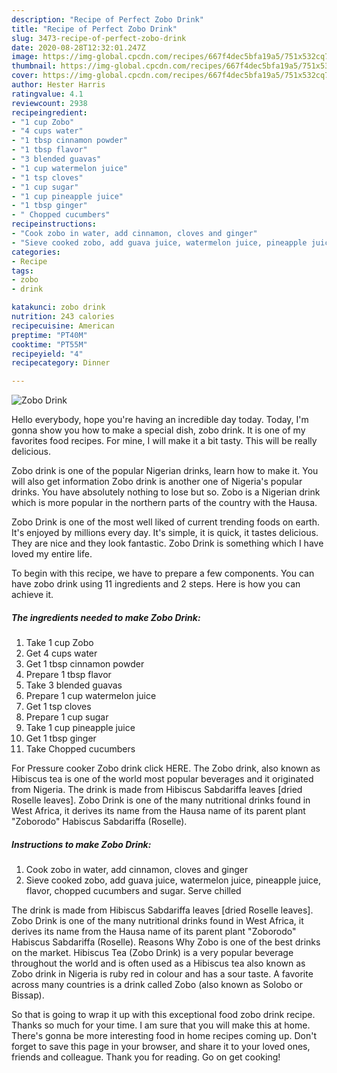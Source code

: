 ```yaml
---
description: "Recipe of Perfect Zobo Drink"
title: "Recipe of Perfect Zobo Drink"
slug: 3473-recipe-of-perfect-zobo-drink
date: 2020-08-28T12:32:01.247Z
image: https://img-global.cpcdn.com/recipes/667f4dec5bfa19a5/751x532cq70/zobo-drink-recipe-main-photo.jpg
thumbnail: https://img-global.cpcdn.com/recipes/667f4dec5bfa19a5/751x532cq70/zobo-drink-recipe-main-photo.jpg
cover: https://img-global.cpcdn.com/recipes/667f4dec5bfa19a5/751x532cq70/zobo-drink-recipe-main-photo.jpg
author: Hester Harris
ratingvalue: 4.1
reviewcount: 2938
recipeingredient:
- "1 cup Zobo"
- "4 cups water"
- "1 tbsp cinnamon powder"
- "1 tbsp flavor"
- "3 blended guavas"
- "1 cup watermelon juice"
- "1 tsp cloves"
- "1 cup sugar"
- "1 cup pineapple juice"
- "1 tbsp ginger"
- " Chopped cucumbers"
recipeinstructions:
- "Cook zobo in water, add cinnamon, cloves and ginger"
- "Sieve cooked zobo, add guava juice, watermelon juice, pineapple juice, flavor, chopped cucumbers and sugar. Serve chilled"
categories:
- Recipe
tags:
- zobo
- drink

katakunci: zobo drink 
nutrition: 243 calories
recipecuisine: American
preptime: "PT40M"
cooktime: "PT55M"
recipeyield: "4"
recipecategory: Dinner

---
```



![Zobo Drink](https://img-global.cpcdn.com/recipes/667f4dec5bfa19a5/751x532cq70/zobo-drink-recipe-main-photo.jpg)

Hello everybody, hope you're having an incredible day today. Today, I'm gonna show you how to make a special dish, zobo drink. It is one of my favorites food recipes. For mine, I will make it a bit tasty. This will be really delicious.

Zobo drink is one of the popular Nigerian drinks, learn how to make it. You will also get information Zobo drink is another one of Nigeria&#39;s popular drinks. You have absolutely nothing to lose but so. Zobo is a Nigerian drink which is more popular in the northern parts of the country with the Hausa.

Zobo Drink is one of the most well liked of current trending foods on earth. It's enjoyed by millions every day. It's simple, it is quick, it tastes delicious. They are nice and they look fantastic. Zobo Drink is something which I have loved my entire life.


To begin with this recipe, we have to prepare a few components. You can have zobo drink using 11 ingredients and 2 steps. Here is how you can achieve it.

<!--inarticleads1-->

##### The ingredients needed to make Zobo Drink:

1. Take 1 cup Zobo
1. Get 4 cups water
1. Get 1 tbsp cinnamon powder
1. Prepare 1 tbsp flavor
1. Take 3 blended guavas
1. Prepare 1 cup watermelon juice
1. Get 1 tsp cloves
1. Prepare 1 cup sugar
1. Take 1 cup pineapple juice
1. Get 1 tbsp ginger
1. Take  Chopped cucumbers


For Pressure cooker Zobo drink click HERE. The Zobo drink, also known as Hibiscus tea is one of the world most popular beverages and it originated from Nigeria. The drink is made from Hibiscus Sabdariffa leaves [dried Roselle leaves]. Zobo Drink is one of the many nutritional drinks found in West Africa, it derives its name from the Hausa name of its parent plant &#34;Zoborodo&#34; Habiscus Sabdariffa (Roselle). 

<!--inarticleads2-->

##### Instructions to make Zobo Drink:

1. Cook zobo in water, add cinnamon, cloves and ginger
1. Sieve cooked zobo, add guava juice, watermelon juice, pineapple juice, flavor, chopped cucumbers and sugar. Serve chilled


The drink is made from Hibiscus Sabdariffa leaves [dried Roselle leaves]. Zobo Drink is one of the many nutritional drinks found in West Africa, it derives its name from the Hausa name of its parent plant &#34;Zoborodo&#34; Habiscus Sabdariffa (Roselle). Reasons Why Zobo is one of the best drinks on the market. Hibiscus Tea (Zobo Drink) is a very popular beverage throughout the world and is often used as a Hibiscus tea also known as Zobo drink in Nigeria is ruby red in colour and has a sour taste. A favorite across many countries is a drink called Zobo (also known as Solobo or Bissap). 

So that is going to wrap it up with this exceptional food zobo drink recipe. Thanks so much for your time. I am sure that you will make this at home. There's gonna be more interesting food in home recipes coming up. Don't forget to save this page in your browser, and share it to your loved ones, friends and colleague. Thank you for reading. Go on get cooking!
